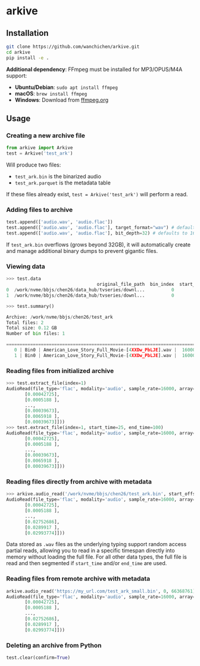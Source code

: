 # arkive

## Installation

```bash
git clone https://github.com/wanchichen/arkive.git
cd arkive
pip install -e .
```

**Additional dependency**: FFmpeg must be installed for MP3/OPUS/M4A support:
- **Ubuntu/Debian**: `sudo apt install ffmpeg`
- **macOS**: `brew install ffmpeg`
- **Windows**: Download from [ffmpeg.org](https://ffmpeg.org/download.html)

## Usage

### Creating a new archive file
```python
from arkive import Arkive
test = Arkive('test_ark')
```

Will produce two files:

- `test_ark.bin` is the binarized audio
- `test_ark.parquet` is the metadata table

If these files already exist, `test = Arkive('test_ark')` will perform a read.

### Adding files to archive
```python
test.append(['audio.wav', 'audio.flac'])
test.append(['audio.wav', 'audio.flac'], target_format="wav") # defaults to flac
test.append(['audio.wav', 'audio.flac'], bit_depth=32) # defaults to 16-bit PCM
```

If `test_ark.bin` overflows (grows beyond 32GB), it will automatically create and manage additional binary dumps to prevent gigantic files.

### Viewing data
```python
>>> test.data
                                  original_file_path  bin_index  start_byte_offset  file_size_bytes  sample_rate  channels  duration_seconds format  bit_depth
0  /work/nvme/bbjs/chen26/data_hub/tvseries/downl...          0                  0         66368761        16000         1       4616.528625   flac         16
1  /work/nvme/bbjs/chen26/data_hub/tvseries/downl...          0           66368761         66368761        16000         1       4616.528625   flac         16

>>> test.summary()

Archive: /work/nvme/bbjs/chen26/test_ark
Total files: 2
Total size: 0.12 GB
Number of bin files: 1

==============================================================================================================
   0 | Bin0 | American_Love_Story_Full_Movie-[4XXDw_PbLJE].wav |  16000Hz | 1ch | 4616.53s |   63.29MB
   1 | Bin0 | American_Love_Story_Full_Movie-[4XXDw_PbLJE].wav |  16000Hz | 1ch | 4616.53s |   63.29MB
```

### Reading files from initialized archive

```python
>>> test.extract_file(index=1)
AudioRead(file_type='flac', modality='audio', sample_rate=16000, array=array([[0.00030518],
       [0.00042725],
       [0.0005188 ],
       ...,
       [0.00039673],
       [0.0065918 ],
       [0.00039673]]))
>>> test.extract_file(index=1, start_time=25, end_time=100)
AudioRead(file_type='flac', modality='audio', sample_rate=16000, array=array([[0.00030518],
       [0.00042725],
       [0.0005188 ],
       ...,
       [0.00039673],
       [0.0065918 ],
       [0.00039673]]))
```
### Reading files directly from archive with metadata

```python
>>> arkive.audio_read('/work/nvme/bbjs/chen26/test_ark.bin', start_offset=66368761, file_size=66368761, start_time=0, end_time=None)
AudioRead(file_type='flac', modality='audio', sample_rate=16000, array=array([[0.00030518],
       [0.00042725],
       [0.0005188 ],
       ...,
       [0.02752686],
       [0.0289917 ],
       [0.02993774]]))
```

Data stored as `.wav` files as the underlying typing support random access partial reads, allowing you to read in a specific timespan directly into memory without loading the full file. For all other data types, the full file is read and then segmented if `start_time` and/or `end_time` are used.

### Reading files from remote archive with metadata

```python
arkive.audio_read('https://my_url.com/test_ark_small.bin', 0, 66368761)
AudioRead(file_type='flac', modality='audio', sample_rate=16000, array=array([[0.00030518],
       [0.00042725],
       [0.0005188 ],
       ...,
       [0.02752686],
       [0.0289917 ],
       [0.02993774]]))
```

### Deleting an archive from Python

```python
test.clear(confirm=True)
```
